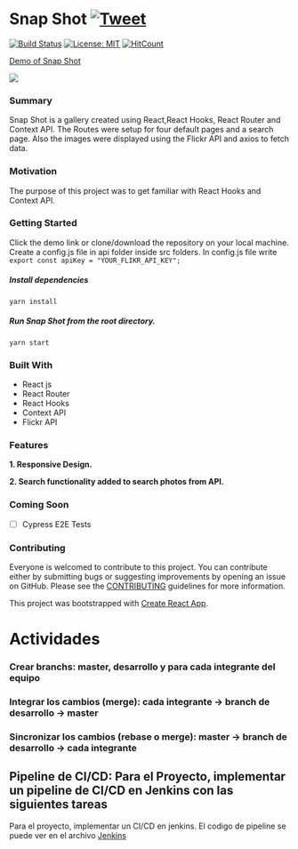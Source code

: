 # Snap Shot [![Tweet](https://img.shields.io/twitter/url/http/shields.io.svg?style=social)](https://twitter.com/intent/tweet?text=See%20this%20react%20example&url=https://yog9.github.io/SnapShot/&hashtags=react,context-api,freecodecamp,developers)

[![Build Status](https://travis-ci.org/Yog9/SnapShot.svg?branch=master)](https://travis-ci.org/Yog9/SnapShot)
[![License: MIT](https://img.shields.io/badge/License-MIT-yellow.svg)](https://opensource.org/licenses/MIT)
[![HitCount](http://hits.dwyl.com/Yog9/SnapShot.svg)](http://hits.dwyl.com/Yog9/SnapShot)

[Demo of Snap Shot](https://yog9.github.io/SnapShot/)

![](/snapscout.png)

### Summary

Snap Shot is a gallery created using React,React Hooks, React Router and Context API. The Routes were setup for four default pages and a search page. Also the images were displayed using the Flickr API and axios to fetch data.

### Motivation

The purpose of this project was to get familiar with React Hooks and Context API.

### Getting Started

Click the demo link or clone/download the repository on your local machine.
Create a config.js file in api folder inside src folders. In config.js file write
`export const apiKey = "YOUR_FLIKR_API_KEY";`

##### Install dependencies

`yarn install`

##### Run Snap Shot from the root directory.

`yarn start`

### Built With

- React js
- React Router
- React Hooks
- Context API
- Flickr API

### Features

**1. Responsive Design.**

**2. Search functionality added to search photos from API.**

### Coming Soon

- [ ] Cypress E2E Tests

### Contributing

Everyone is welcomed to contribute to this project. You can contribute either by submitting bugs or suggesting improvements by opening an issue on GitHub. Please see the [CONTRIBUTING](CONTRIBUTING.md) guidelines for more information.

This project was bootstrapped with [Create React App](https://github.com/facebook/create-react-app).


# Actividades

  ### Crear branchs: master, desarrollo y para cada integrante del equipo
  
  ### Integrar los cambios (merge): cada integrante -> branch de desarrollo -> master
  
  ### Sincronizar los cambios (rebase o merge): master -> branch de desarrollo -> cada integrante
  
  ## Pipeline de CI/CD: Para el Proyecto, implementar un pipeline de CI/CD en Jenkins con las siguientes tareas 
  Para el proyecto, implementar un CI/CD en jenkins. El codigo de pipeline se puede ver en el archivo [Jenkins](https://github.com/evargashe/ProyectoIs2/blob/branch-edwar/jenkins/Jenkins)
